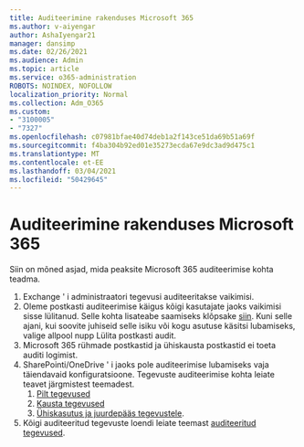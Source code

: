 ```yaml
---
title: Auditeerimine rakenduses Microsoft 365
ms.author: v-aiyengar
author: AshaIyengar21
manager: dansimp
ms.date: 02/26/2021
ms.audience: Admin
ms.topic: article
ms.service: o365-administration
ROBOTS: NOINDEX, NOFOLLOW
localization_priority: Normal
ms.collection: Adm_O365
ms.custom:
- "3100005"
- "7327"
ms.openlocfilehash: c07981bfae40d74deb1a2f143ce51da69b51a69f
ms.sourcegitcommit: f4ba304b92ed01e35273ecda67e9dc3ad9d475c1
ms.translationtype: MT
ms.contentlocale: et-EE
ms.lasthandoff: 03/04/2021
ms.locfileid: "50429645"
---
```

# <a name="auditing-in-microsoft-365"></a>Auditeerimine rakenduses Microsoft 365

Siin on mõned asjad, mida peaksite Microsoft 365 auditeerimise kohta teadma.

1. Exchange ' i administraatori tegevusi auditeeritakse vaikimisi.
1. Oleme postkasti auditeerimise käigus kõigi kasutajate jaoks vaikimisi sisse lülitanud. Selle kohta lisateabe saamiseks klõpsake [siin](https://techcommunity.microsoft.com/t5/Security-Privacy-and-Compliance/Exchange-Mailbox-Auditing-will-be-enabled-by-default/ba-p/215171). Kuni selle ajani, kui soovite juhiseid selle isiku või kogu asutuse käsitsi lubamiseks, valige allpool nupp Lülita postkasti audit.
1. Microsoft 365 rühmade postkastid ja ühiskausta postkastid ei toeta auditi logimist.
1. SharePointi/OneDrive ' i jaoks pole auditeerimise lubamiseks vaja täiendavaid konfiguratsioone. Tegevuste auditeerimise kohta leiate teavet järgmistest teemadest.
    1. [Pilt tegevused](https://docs.microsoft.com/office365/securitycompliance/search-the-audit-log-in-security-and-compliance#file-and-page-activities)
    1. [Kausta tegevused](https://docs.microsoft.com/office365/securitycompliance/search-the-audit-log-in-security-and-compliance#folder-activities)
    1. [Ühiskasutus ja juurdepääs tegevustele](https://docs.microsoft.com/office365/securitycompliance/search-the-audit-log-in-security-and-compliance#sharing-and-access-request-activities).
1. Kõigi auditeeritud tegevuste loendi leiate teemast [auditeeritud tegevused](https://docs.microsoft.com/office365/securitycompliance/search-the-audit-log-in-security-and-compliance#audited-activities).
